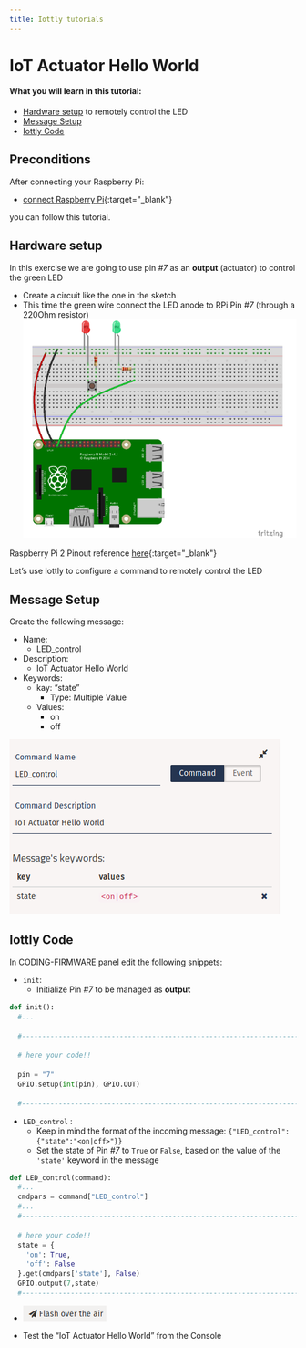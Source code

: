 ```yaml
---
title: Iottly tutorials
---
```


# IoT Actuator Hello World 

#### What you will learn in this tutorial:
- [Hardware setup](#hardware-setup) to remotely control the LED
- [Message Setup](#message-setup)
- [Iottly Code](#iottly-code)

## Preconditions

After connecting your Raspberry Pi:
- [connect Raspberry Pi](https://github.com/tomorrowdata/iottly-docs.github.io/blob/WIP/tutorial_connect_raspberrypi.md){:target="_blank"}  

you can follow this tutorial.


## Hardware setup

In this exercise we are going to use pin *#7* as an **output** (actuator) to control the green LED
- Create a circuit like the one in the sketch
- This time the green wire connect the LED anode to RPi Pin *#7* (through a 220Ohm resistor)
![Alt text](/images/hardware_set_up1.png)



Raspberry Pi 2 Pinout reference [here](http://www.jameco.com/Jameco/workshop/circuitnotes/raspberry_pi_circuit_note_fig2a.jpg){:target="_blank"} 
  

Let’s use Iottly to configure  a command to remotely control the LED


## Message Setup 

Create the following message:
- Name: 
  - LED_control
- Description: 
  - IoT Actuator Hello World
- Keywords:
  - kay: “state”
    - Type: Multiple Value
  - Values:
    - on
    - off
    
![Alt text](/images/iottly_message_setup.png)


## Iottly Code
In CODING-FIRMWARE panel edit the following snippets:
- ```init```:
  - Initialize Pin *#7* to be managed as **output**
  

```python
def init():
  #...

  #-----------------------------------------------------------------------------#

  # here your code!!
  
  pin = "7"
  GPIO.setup(int(pin), GPIO.OUT)
  
  #-----------------------------------------------------------------------------#

  ```
  
  
- ```LED_control``` :
  - Keep in mind the format of the incoming message:
      ```{"LED_control":{"state":"<on|off>"}}```
  - Set the state of Pin *#7* to ```True``` or ```False```, based on the value of the ```'state'``` keyword in the message

```python
def LED_control(command):
  #...
  cmdpars = command["LED_control"]
  #...
  #-----------------------------------------------------------------------------#

  # here your code!!
  state = {
    'on': True,
    'off': False
  }.get(cmdpars['state'], False)  
  GPIO.output(7,state)
  #-----------------------------------------------------------------------------#
  ```
  
  
- ![Alt text](/images/flash_botton.png)


- Test the “IoT Actuator Hello World” from the Console



